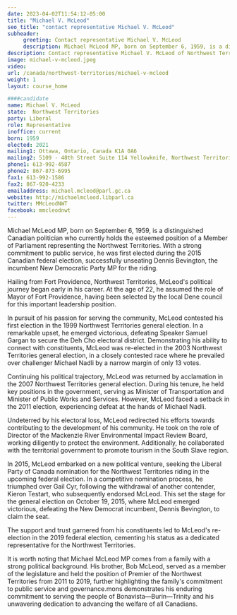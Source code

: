 ```yaml
---
date: 2023-04-02T11:54:12-05:00
title: "Michael V. McLeod"
seo_title: "contact representative Michael V. McLeod"
subheader:
     greeting: Contact representative Michael V. McLeod
     description: Michael McLeod MP, born on September 6, 1959, is a distinguished Canadian politician who currently holds the esteemed position of a Member of Parliament representing the Northwest Territories. With a strong commitment to public service, he was first elected during the 2015 Canadian federal election, successfully unseating Dennis Bevington, the incumbent New Democratic Party MP for the riding.
description: Contact representative Michael V. McLeod of Northwest Territories. Contact information for Michael V. McLeod includes email address, phone number, and mailing address.
image: michael-v-mcleod.jpeg
video:
url: /canada/northwest-territories/michael-v-mcleod
weight: 1
layout: course_home

####candidate
name: Michael V. McLeod
state:	Northwest Territories
party: Liberal
role: Representative
inoffice: current
born: 1959
elected: 2021
mailing1: Ottawa, Ontario, Canada K1A 0A6
mailing2: 5109 - 48th Street Suite 114 Yellowknife, Northwest Territories X1A 1N5
phone1: 613-992-4587
phone2: 867-873-6995
fax1: 613-992-1586
fax2: 867-920-4233
emailaddress: michael.mcleod@parl.gc.ca
website: http://michaelmcleod.libparl.ca
twitter: MMcLeodNWT
facebook: mmcleodnwt
---
```


Michael McLeod MP, born on September 6, 1959, is a distinguished Canadian politician who currently holds the esteemed position of a Member of Parliament representing the Northwest Territories. With a strong commitment to public service, he was first elected during the 2015 Canadian federal election, successfully unseating Dennis Bevington, the incumbent New Democratic Party MP for the riding.

Hailing from Fort Providence, Northwest Territories, McLeod's political journey began early in his career. At the age of 22, he assumed the role of Mayor of Fort Providence, having been selected by the local Dene council for this important leadership position.

In pursuit of his passion for serving the community, McLeod contested his first election in the 1999 Northwest Territories general election. In a remarkable upset, he emerged victorious, defeating Speaker Samuel Gargan to secure the Deh Cho electoral district. Demonstrating his ability to connect with constituents, McLeod was re-elected in the 2003 Northwest Territories general election, in a closely contested race where he prevailed over challenger Michael Nadli by a narrow margin of only 13 votes.

Continuing his political trajectory, McLeod was returned by acclamation in the 2007 Northwest Territories general election. During his tenure, he held key positions in the government, serving as Minister of Transportation and Minister of Public Works and Services. However, McLeod faced a setback in the 2011 election, experiencing defeat at the hands of Michael Nadli.

Undeterred by his electoral loss, McLeod redirected his efforts towards contributing to the development of his community. He took on the role of Director of the Mackenzie River Environmental Impact Review Board, working diligently to protect the environment. Additionally, he collaborated with the territorial government to promote tourism in the South Slave region.

In 2015, McLeod embarked on a new political venture, seeking the Liberal Party of Canada nomination for the Northwest Territories riding in the upcoming federal election. In a competitive nomination process, he triumphed over Gail Cyr, following the withdrawal of another contender, Kieron Testart, who subsequently endorsed McLeod. This set the stage for the general election on October 19, 2015, where McLeod emerged victorious, defeating the New Democrat incumbent, Dennis Bevington, to claim the seat.

The support and trust garnered from his constituents led to McLeod's re-election in the 2019 federal election, cementing his status as a dedicated representative for the Northwest Territories.

It is worth noting that Michael McLeod MP comes from a family with a strong political background. His brother, Bob McLeod, served as a member of the legislature and held the position of Premier of the Northwest Territories from 2011 to 2019, further highlighting the family's commitment to public service and governance.mons demonstrates his enduring commitment to serving the people of Bonavista—Burin—Trinity and his unwavering dedication to advancing the welfare of all Canadians.
